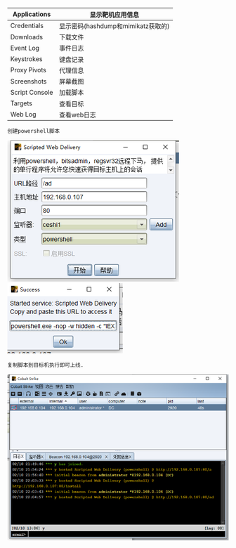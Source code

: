 |Applications   |显示靶机应用信息   |
| ----------| ----------|
|Credentials   |显示密码(hashdump和mimikatz获取的)   |
|Downloads   |下载文件   |
|Event Log   |事件日志   |
|Keystrokes   |键盘记录   |
|Proxy Pivots   |代理信息   |
|Screenshots   |屏幕截图   |
|Script Console   |加载脚本   |
|Targets   |查看目标   |
|Web Log   | 查看web日志  |

	创建powershell脚本
![image](img/216.png)
![image](img/217.png)

	复制脚本到目标机执行即可上线.
![image](img/218.png)